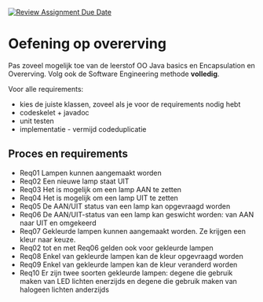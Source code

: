 [![Review Assignment Due Date](https://classroom.github.com/assets/deadline-readme-button-24ddc0f5d75046c5622901739e7c5dd533143b0c8e959d652212380cedb1ea36.svg)](https://classroom.github.com/a/2vppXjf_)
# Oefening op overerving

Pas zoveel mogelijk toe van de leerstof OO Java basics en Encapsulation en Overerving. Volg ook de Software Engineering methode **volledig**.

Voor alle requirements:
- kies de juiste klassen, zoveel als je voor de requirements nodig hebt
- codeskelet + javadoc
- unit testen
- implementatie - vermijd codeduplicatie

## Proces en requirements
- Req01 Lampen kunnen aangemaakt worden
- Req02 Een nieuwe lamp staat UIT
- Req03 Het is mogelijk om een lamp AAN te zetten
- Req04 Het is mogelijk om een lamp UIT te zetten
- Req05 De AAN/UIT status van een lamp kan opgevraagd worden
- Req06 De AAN/UIT-status van een lamp kan geswicht worden: van AAN naar UIT en omgekeerd
- Req07 Gekleurde lampen kunnen aangemaakt worden. Ze krijgen een kleur naar keuze.
- Req02 tot en met Req06 gelden ook voor gekleurde lampen
- Req08 Enkel van gekleurde lampen kan de kleur opgevraagd worden
- Req09 Enkel van gekleurde lampen kan de kleur veranderd worden
- Req10 Er zijn twee soorten gekleurde lampen: degene die gebruik maken van LED lichten enerzijds en degene die gebruik maken van halogeen lichten anderzijds

